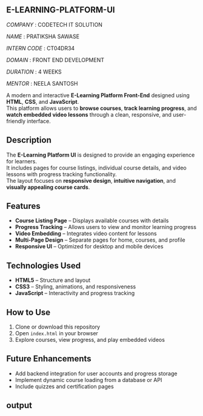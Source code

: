 ## E-LEARNING-PLATFORM-UI

*COMPANY* : CODETECH IT SOLUTION

*NAME* : PRATIKSHA SAWASE 

*INTERN CODE* : CT04DR34

*DOMAIN* : FRONT END DEVELOPMENT

*DURATION* : 4 WEEKS

*MENTOR* : NEELA SANTOSH 




A modern and interactive **E-Learning Platform Front-End** designed using **HTML**, **CSS**, and **JavaScript**.  
This platform allows users to **browse courses**, **track learning progress**, and **watch embedded video lessons** through a clean, responsive, and user-friendly interface.


## Description
The **E-Learning Platform UI** is designed to provide an engaging experience for learners.  
It includes pages for course listings, individual course details, and video lessons with progress tracking functionality.  
The layout focuses on **responsive design**, **intuitive navigation**, and **visually appealing course cards**.


## Features
- **Course Listing Page** – Displays available courses with details  
- **Progress Tracking** – Allows users to view and monitor learning progress  
- **Video Embedding** – Integrates video content for lessons  
- **Multi-Page Design** – Separate pages for home, courses, and profile  
- **Responsive UI** – Optimized for desktop and mobile devices  



## Technologies Used
- **HTML5** – Structure and layout  
- **CSS3** – Styling, animations, and responsiveness  
- **JavaScript** – Interactivity and progress tracking  


## How to Use
1. Clone or download this repository  
2. Open `index.html` in your browser  
3. Explore courses, view progress, and play embedded videos  



## Future Enhancements
- Add backend integration for user accounts and progress storage  
- Implement dynamic course loading from a database or API  
- Include quizzes and certification pages  



## output



